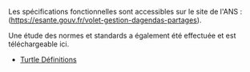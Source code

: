 Les spécifications fonctionnelles sont accessibles sur le site de l'ANS : (https://esante.gouv.fr/volet-gestion-dagendas-partages).

Une étude des normes et standards a également été effectuée et est téléchargeable ici.

* [Turtle Définitions](definitions.ttl.zip)
